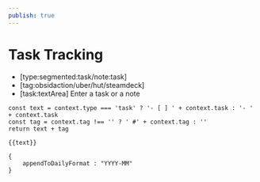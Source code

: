 ```yaml
---
publish: true
---
```


# Task Tracking

- [type:segmented:task/note:task]
- [tag:obsidaction/uber/hut/steamdeck]
- [task:textArea] Enter a task or a note
```text:binding
const text = context.type === 'task' ? '- [ ] ' + context.task : '- ' + context.task
const tag = context.tag !== '' ? ' #' + context.tag : ''
return text + tag
```

```result:template
{{text}}
```

```default:action
{
    appendToDailyFormat : "YYYY-MM"
}
```
